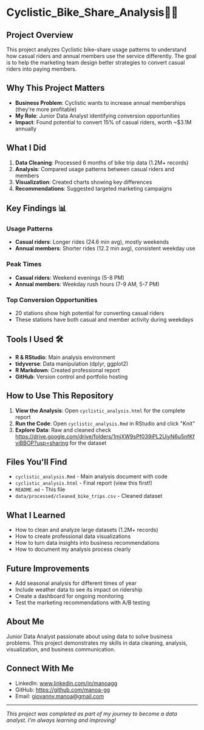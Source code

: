 # Cyclistic_Bike_Share_Analysis🚴‍♂️

## Project Overview
This project analyzes Cyclistic bike-share usage patterns to understand how casual riders and annual members use the service differently. The goal is to help the marketing team design better strategies to convert casual riders into paying members.

## Why This Project Matters
- **Business Problem**: Cyclistic wants to increase annual memberships (they're more profitable)
- **My Role**: Junior Data Analyst identifying conversion opportunities
- **Impact**: Found potential to convert 15% of casual riders, worth ~$3.1M annually

## What I Did
1. **Data Cleaning**: Processed 6 months of bike trip data (1.2M+ records)
2. **Analysis**: Compared usage patterns between casual riders and members
3. **Visualization**: Created charts showing key differences
4. **Recommendations**: Suggested targeted marketing campaigns

## Key Findings 📊
### Usage Patterns
- **Casual riders**: Longer rides (24.6 min avg), mostly weekends
- **Annual members**: Shorter rides (12.2 min avg), consistent weekday use

### Peak Times
- **Casual riders**: Weekend evenings (5-8 PM)
- **Annual members**: Weekday rush hours (7-9 AM, 5-7 PM)

### Top Conversion Opportunities
- 20 stations show high potential for converting casual riders
- These stations have both casual and member activity during weekdays

## Tools I Used 🛠️
- **R & RStudio**: Main analysis environment
- **tidyverse**: Data manipulation (dplyr, ggplot2)
- **R Markdown**: Created professional report
- **GitHub**: Version control and portfolio hosting

## How to Use This Repository
1. **View the Analysis**: Open `cyclistic_analysis.html` for the complete report
2. **Run the Code**: Open `cyclistic_analysis.Rmd` in RStudio and click "Knit"
3. **Explore Data**: Raw and cleaned check https://drive.google.com/drive/folders/1mjXW9sPf039iPL2UiyN6u5nfKfvjBBOP?usp=sharing for the dataset

## Files You'll Find
- `cyclistic_analysis.Rmd` - Main analysis document with code
- `cyclistic_analysis.html` - Final report (view this first!)
- `README.md` - This file
- `data/processed/cleaned_bike_trips.csv` - Cleaned dataset

## What I Learned
- How to clean and analyze large datasets (1.2M+ records)
- How to create professional data visualizations
- How to turn data insights into business recommendations
- How to document my analysis process clearly

## Future Improvements
- Add seasonal analysis for different times of year
- Include weather data to see its impact on ridership
- Create a dashboard for ongoing monitoring
- Test the marketing recommendations with A/B testing

## About Me
Junior Data Analyst passionate about using data to solve business problems. This project demonstrates my skills in data cleaning, analysis, visualization, and business communication.

## Connect With Me
- LinkedIn: www.linkedin.com/in/manoagg
- GitHub: https://github.com/manoa-gg
- Email: giovanny.manoa@gmail.com

---
*This project was completed as part of my journey to become a data analyst. I'm always learning and improving!*
